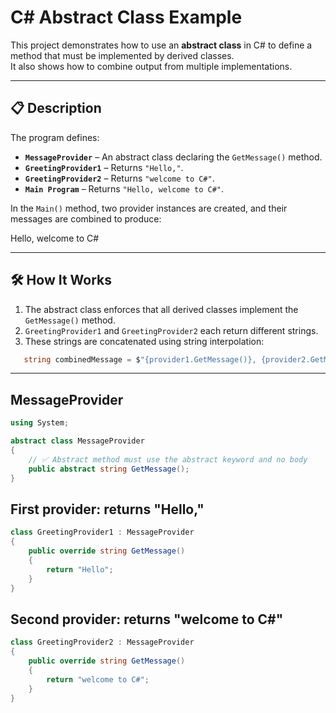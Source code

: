 # C# Abstract Class Example

This project demonstrates how to use an **abstract class** in C# to define a method that must be implemented by derived classes.  
It also shows how to combine output from multiple implementations.

---

## 📋 Description
The program defines:
- **`MessageProvider`** – An abstract class declaring the `GetMessage()` method.
- **`GreetingProvider1`** – Returns `"Hello,"`.
- **`GreetingProvider2`** – Returns `"welcome to C#"`.
- **`Main Program`** – Returns `"Hello, welcome to C#"`.
  
In the `Main()` method, two provider instances are created, and their messages are combined to produce:

Hello, welcome to C#


---

## 🛠 How It Works
1. The abstract class enforces that all derived classes implement the `GetMessage()` method.
2. `GreetingProvider1` and `GreetingProvider2` each return different strings.
3. These strings are concatenated using string interpolation:
```csharp
   string combinedMessage = $"{provider1.GetMessage()}, {provider2.GetMessage()}";
```

---

## MessageProvider

```csharp
using System;

abstract class MessageProvider
{
    // ✅ Abstract method must use the abstract keyword and no body
    public abstract string GetMessage();
}
```

## First provider: returns "Hello,"

```csharp
class GreetingProvider1 : MessageProvider
{
    public override string GetMessage()
    {
        return "Hello";
    }
}
```

## Second provider: returns "welcome to C#"

```csharp
class GreetingProvider2 : MessageProvider
{
    public override string GetMessage()
    {
        return "welcome to C#";
    }
}
```

